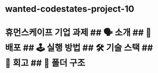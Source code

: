 # wanted-codestates-project-10
# 휴먼스케이프 기업 과제  ## 🗣 소개  ## 🚀 배포  ## 🕹 실행 방법  ## 🛠️ 기술 스택  ## 🤔 회고  ## 📁 폴더 구조
